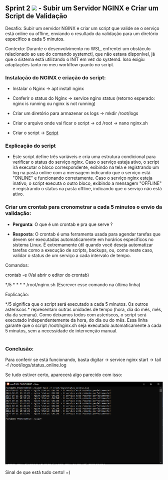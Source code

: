 ## Sprint 2 <img src="https://logospng.org/download/uol/logo-uol-icon-256.png" width="20"/> - Subir um Servidor NGINX e Criar um Script de Validação

<p>
  
  Desafio: Subir um servidor NGINX e criar um script que valide se o serviço está online ou offline, enviando o resultado da validação para um diretório específico a cada 5 minutos.

Contexto: Durante o desenvolvimento no WSL, enfrentei um obstáculo relacionado ao uso do comando systemctl, que não estava disponível, já que o sistema está utilizando o INIT em vez do systemd. Isso exigiu adaptações tanto no meu workflow quanto no script.

</p>


### Instalação do NGINX e criação do script:

- Instalar o Nginx → apt install nginx

- Conferir o status do Nginx → service nginx status (retorno esperado: nginx is running ou nginx is not running)

- Criar um diretório para armazenar os logs → mkdir /root/logs

- Criar o arquivo onde vai ficar o script → cd /root → nano nginx.sh

- Criar o script -> [Script](https://github.com/Rodrigolppz/Compass.Uol-Repo/blob/main/Sprint-2/nginx.sh)

 ### Explicação do script
 
 - Este script define três variáveis e cria uma estrutura condicional para verificar o status do serviço nginx. Caso o serviço esteja ativo, o script irá executar o bloco correspondente, exibindo na tela e registrando um log na pasta online com a mensagem indicando que o serviço está "ONLINE" e funcionando corretamente. Caso o serviço nginx esteja inativo, o script executa o outro bloco, exibindo a mensagem "OFFLINE" e registrando o status na pasta offline, indicando que o serviço não está ativo.


### Criar um crontab para cronometrar a cada 5 minutos o envio da validação:

- <strong>Pergunta</strong>: O que é um crontab e pra que serve ? 

- <strong>Resposta</strong>: O crontab é uma ferramenta usada para agendar tarefas que devem ser executadas automaticamente em horários específicos no sistema Linux. É extremamente útil quando você deseja automatizar tarefas como a execução de scripts, backups, ou, como neste caso, validar o status de um serviço a cada intervalo de tempo.

Comandos:

crontab -e (Vai abrir o editor do crontab)

 */5 * * * * /root/nginx.sh (Escrever esse comando na última linha)

Explicação:

*/5 significa que o script será executado a cada 5 minutos.
Os outros asteriscos * representam outras unidades de tempo (hora, dia do mês, mês, dia da semana). Como deixamos todos com asteriscos, o script será executado independentemente da hora, do dia ou do mês.
Essa linha garante que o script /root/nginx.sh seja executado automaticamente a cada 5 minutos, sem a necessidade de intervenção manual.
#


### Conclusão: 
Para conferir se está funcionando, basta digitar -> service nginx start -> tail -f /root/logs/status_online.log 

Se tudo estiver certo, aparecerá algo parecido com isso: 

![Descrição da imagem](https://github.com/Rodrigolppz/Compass.Uol-Repo/blob/main/Sprint-2/Nginximg.png)


Sinal de que está tudo certo! =)

